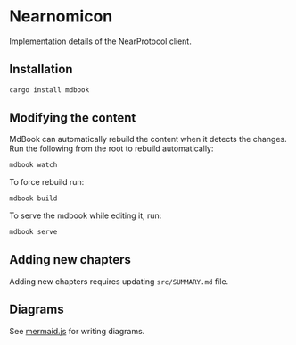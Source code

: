 # Nearnomicon

Implementation details of the NearProtocol client.

## Installation

```sh
cargo install mdbook
```

## Modifying the content

MdBook can automatically rebuild the content when it detects the changes. Run the following from the root to rebuild automatically:

```sh
mdbook watch
```

To force rebuild run:

```sh
mdbook build
```

To serve the mdbook while editing it, run:

```sh
mdbook serve
```

## Adding new chapters
Adding new chapters requires updating `src/SUMMARY.md` file.

## Diagrams
See [mermaid.js](https://github.com/knsv/mermaid) for writing diagrams.
